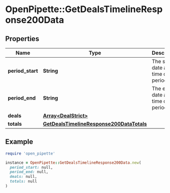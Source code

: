 # OpenPipette::GetDealsTimelineResponse200Data

## Properties

| Name | Type | Description | Notes |
| ---- | ---- | ----------- | ----- |
| **period_start** | **String** | The start date and time of the period | [optional] |
| **period_end** | **String** | The end date and time of the period | [optional] |
| **deals** | [**Array&lt;DealStrict&gt;**](DealStrict.md) |  | [optional] |
| **totals** | [**GetDealsTimelineResponse200DataTotals**](GetDealsTimelineResponse200DataTotals.md) |  | [optional] |

## Example

```ruby
require 'open_pipette'

instance = OpenPipette::GetDealsTimelineResponse200Data.new(
  period_start: null,
  period_end: null,
  deals: null,
  totals: null
)
```

